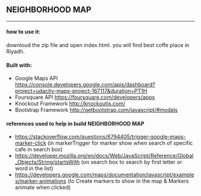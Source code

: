 ## NEIGHBORHOOD MAP
----------------------------------------------------------

#### how to use it: 
downloud the zip file and open index.html. you will find best coffe place in Riyadh. 


#### Built with:
- Google Maps API
https://console.developers.google.com/apis/dashboard?project=udacity-maps-project-167117&duration=PT1H
- Foursquare API
https://foursquare.com/developers/apps
- Knockout Framework
http://knockoutjs.com/
- Bootstrap Framework
http://getbootstrap.com/javascript/#modals

#### references used to help in build NEIGHBORHOOD MAP
- https://stackoverflow.com/questions/6794405/trigger-google-maps-marker-click
(in markerTrigger for marker show when search of specific cafe in search box)
- https://developer.mozilla.org/en/docs/Web/JavaScript/Reference/Global_Objects/String/startsWith
(on search box to search by first letter or word in the list)
- https://developers.google.com/maps/documentation/javascript/examples/marker-animations
(to Create markers to show in the map & Markers animate when clicked)

